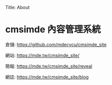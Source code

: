 Title: About

# cmsimde 內容管理系統

倉儲: <a href="https://github.com/mdecd2024/2b-midbg2">https://github.com/mdecycu/cmsimde_site</a>

網站: <a href="https://mdecd2024.github.io/2b-midbg2/content/index.html">https://mde.tw/cmsimde_site/</a>

簡報: <a href="https://mdecd2024.github.io/2b-midbg2/reveal/index.html">https://mde.tw/cmsimde_site/reveal</a>

網誌: <a href="https://mdecd2024.github.io/2b-midbg2/blog/index.html">https://mde.tw/cmsimde_site/blog</a>









